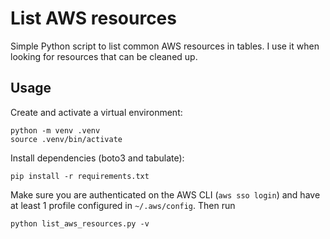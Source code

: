 # List AWS resources

Simple Python script to list common AWS resources in tables. I use it when looking for resources that can be cleaned
up.

## Usage

Create and activate a virtual environment:

```shell
python -m venv .venv
source .venv/bin/activate
```

Install dependencies (boto3 and tabulate):

```shell
pip install -r requirements.txt
```

Make sure you are authenticated on the AWS CLI (`aws sso login`) and have at least 1 profile configured in `~/.aws/config`.
Then run

```shell
python list_aws_resources.py -v
```
